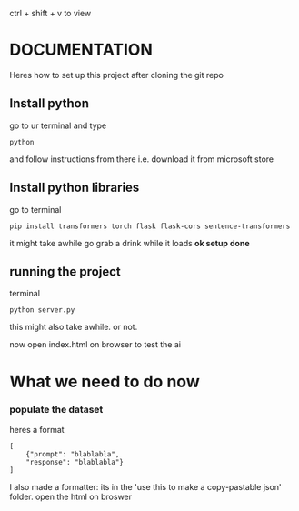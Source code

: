 ctrl + shift + v to view









# DOCUMENTATION
Heres how to set up this project after cloning the git repo

## Install python
go to ur terminal and type 
```
python
```
and follow instructions from there
i.e. download it from microsoft store


## Install python libraries
go to terminal
```
pip install transformers torch flask flask-cors sentence-transformers 
```
it might take awhile go grab a drink while it loads
**ok setup done**

## running the project
terminal
```
python server.py
```
this might also take awhile. or not.

now open index.html on browser to test the ai

# What we need to do now
### populate the dataset
heres a format
```
[
    {"prompt": "blablabla",
    "response": "blablabla"}
]
```
I also made a formatter: its in the 
'use this to make a copy-pastable json' 
folder. open the html on broswer